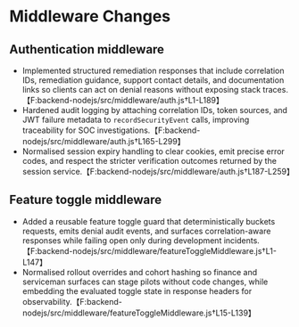# Middleware Changes

## Authentication middleware
- Implemented structured remediation responses that include correlation IDs, remediation guidance, support contact details, and documentation links so clients can act on denial reasons without exposing stack traces.【F:backend-nodejs/src/middleware/auth.js†L1-L189】
- Hardened audit logging by attaching correlation IDs, token sources, and JWT failure metadata to `recordSecurityEvent` calls, improving traceability for SOC investigations.【F:backend-nodejs/src/middleware/auth.js†L165-L299】
- Normalised session expiry handling to clear cookies, emit precise error codes, and respect the stricter verification outcomes returned by the session service.【F:backend-nodejs/src/middleware/auth.js†L187-L259】

## Feature toggle middleware
- Added a reusable feature toggle guard that deterministically buckets requests, emits denial audit events, and surfaces correlation-aware responses while failing open only during development incidents.【F:backend-nodejs/src/middleware/featureToggleMiddleware.js†L1-L147】
- Normalised rollout overrides and cohort hashing so finance and serviceman surfaces can stage pilots without code changes, while embedding the evaluated toggle state in response headers for observability.【F:backend-nodejs/src/middleware/featureToggleMiddleware.js†L15-L139】
